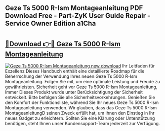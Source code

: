 ## Geze Ts 5000 R-Ism Montageanleitung PDF Download Free - Part-ZyK User Guide Repair - Service Owner Edition a1Cha

# <h2><a href="http://df6xyq.blite.top/?on=Geze+Ts+5000+R-Ism+Montageanleitung">🔗Download 👉🔴 Geze Ts 5000 R-Ism Montageanleitung</a></h2>

[![Geze Ts 5000 R-Ism Montageanleitung new download](https://i.imgur.com/lujVjoI.png)](http://df6xyq.blite.top/?on=Geze+Ts+5000+R-Ism+Montageanleitung)
Ihr Leitfaden für Exzellenz Dieses Handbuch enthält eine detaillierte Roadmap für die Beherrschung der Verwendung Ihres neuen Geze Ts 5000 R-Ism Montageanleitung. Folgen Sie mit, um eine optimale Leistung und Freude zu gewährleisten. Sicherheit geht vor Geze Ts 5000 R-Ism Montageanleitung, Immer Dieses Produkt wurde unter Berücksichtigung der Sicherheit entwickelt. Bitte befolgen Sie alle Sicherheitsvorkehrungen. Genießen Sie den Komfort der Funktionsliste, während Sie Ihr neues Geze Ts 5000 R-Ism Montageanleitung verwenden. Wir glauben, dass das Geze Ts 5000 R-Ism MontageanleitungD seinen Zweck erfüllt hat, um Ihnen den Einstieg in Ihr neues Gadget zu erleichtern. Sollten Sie eine Klärung oder Unterstützung benötigen, steht Ihnen unser Kundensupport-Team jederzeit zur Verfügung.
